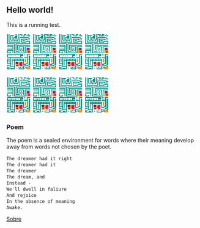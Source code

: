 ## Hello world!

This is a running test.

![img](/assets/images/tokens/ChipCard2x.gif) ![img](/assets/images/tokens/ChipCard2x.gif) ![img](/assets/images/tokens/ChipCard2x.gif) ![img](/assets/images/tokens/ChipCard2x.gif)

![img](/assets/images/tokens/ChipCard2x.gif) ![img](/assets/images/tokens/ChipCard2x.gif) ![img](/assets/images/tokens/ChipCard2x.gif) ![img](/assets/images/tokens/ChipCard2x.gif)

### Poem

The poem is a sealed environment for words where their meaning develop away from words not chosen by the poet.

```
The dreamer had it right
The dreamer had it
The dreamer
The dream, and
Instead -
We'll dwell in faliure
And rejoice
In the absence of meaning
Awake.
```

[Sobre](https://lucasperesbet.github.io/home/about/)

